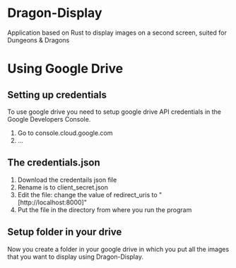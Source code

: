# Dragon-Display
Application based on Rust to display images on a second screen, suited for Dungeons &amp; Dragons

# Using Google Drive
## Setting up credentials
To use google drive you need to setup google drive API credentials in the Google Developers Console.
1. Go to console.cloud.google.com
2. ...

## The credentials.json
1. Download the credentails json file
2. Rename is to client_secret.json
3. Edit the file: change the value of redirect_uris to "[http://localhost:8000]"
4. Put the file in the directory from where you run the program 

## Setup folder in your drive
Now you create a folder in your google drive in which you put all the images that you want to display using Dragon-Display.


